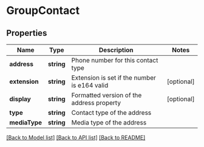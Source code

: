# GroupContact

## Properties
Name | Type | Description | Notes
------------ | ------------- | ------------- | -------------
**address** | **string** | Phone number for this contact type | 
**extension** | **string** | Extension is set if the number is e164 valid | [optional] 
**display** | **string** | Formatted version of the address property | [optional] 
**type** | **string** | Contact type of the address | 
**mediaType** | **string** | Media type of the address | 

[[Back to Model list]](../README.md#documentation-for-models) [[Back to API list]](../README.md#documentation-for-api-endpoints) [[Back to README]](../README.md)


